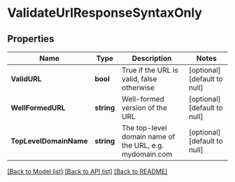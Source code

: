 # ValidateUrlResponseSyntaxOnly

## Properties
Name | Type | Description | Notes
------------ | ------------- | ------------- | -------------
**ValidURL** | **bool** | True if the URL is valid, false otherwise | [optional] [default to null]
**WellFormedURL** | **string** | Well-formed version of the URL | [optional] [default to null]
**TopLevelDomainName** | **string** | The top-level domain name of the URL, e.g. mydomain.com | [optional] [default to null]

[[Back to Model list]](../README.md#documentation-for-models) [[Back to API list]](../README.md#documentation-for-api-endpoints) [[Back to README]](../README.md)


